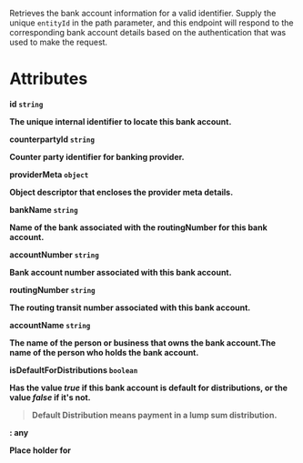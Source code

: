 Retrieves the bank account information for a valid identifier. Supply the unique `entityId` in the path parameter, and this endpoint will respond to the corresponding bank account details based on the authentication that was used to make the request.


# Attributes

<strong>id<strong> `string`

The unique internal identifier to locate this bank account.

<strong>counterpartyId<strong> `string`

Counter party identifier for banking provider.

<strong>providerMeta<strong> `object`

Object descriptor that encloses the provider meta details.

<strong>bankName<strong> `string`

Name of the bank associated with the <strong>routingNumber</strong> for this bank account.

<strong>accountNumber<strong> `string`

Bank account number associated with this bank account.

<strong>routingNumber<strong> `string`

The routing transit number associated with this bank account.

<strong>accountName<strong> `string`

The name of the person or business that owns the bank account.The name of the person who holds the bank account.

<strong>isDefaultForDistributions<strong> `boolean`

Has the value _true_ if this bank account is default for distributions, or the value _false_ if it's not.

> Default Distribution means payment in a lump sum distribution.

<any-key>: any

Place holder for <any-key>
